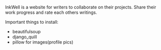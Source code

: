 InkWell is a website for writers to collaborate on their projects. Share their work progress and rate each others writings.

Important things to install:
- beautifulsoup
- django_quill
- pillow for images(profile pics)